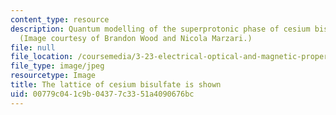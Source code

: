 ```yaml
---
content_type: resource
description: Quantum modelling of the superprotonic phase of cesium bisulfate, CsHSO4.
  (Image courtesy of Brandon Wood and Nicola Marzari.)
file: null
file_location: /coursemedia/3-23-electrical-optical-and-magnetic-properties-of-materials-fall-2007/00779c041c9b04377c3351a4090676bc_3-23f07.jpg
file_type: image/jpeg
resourcetype: Image
title: The lattice of cesium bisulfate is shown
uid: 00779c04-1c9b-0437-7c33-51a4090676bc
---
```

